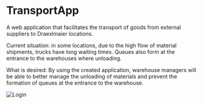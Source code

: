 # TransportApp

A web application that facilitates the transport of goods from external suppliers to Draexlmaier locations.

Current situation: in some locations, due to the high flow of material shipments, trucks have long waiting times. Queues also form at the entrance to the warehouses where unloading. 

What is desired: By using the created application, warehouse managers will be able to better manage the unloading of materials and prevent the formation of queues at the entrance to the warehouse.

![Login](https://github.com/WWDGB/TransportApp/assets/106118119/5e0548c0-966c-40b2-93fd-d6dfcabe380e)
